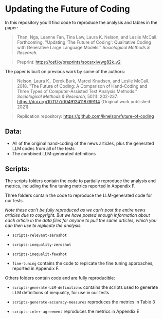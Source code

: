 # Updating the Future of Coding

In this repository you'll find code to reproduce the analysis and tables in the paper:

> Than, Nga, Leanne Fan, Tina Law, Laura K. Nelson, and Leslie McCall. Forthcoming. "Updating 'The Future of Coding': Qualitative Coding with Generative Large Language Models." _Sociological Methods & Research._

> Preprint: https://osf.io/preprints/socarxiv/wg82k_v2

The paper is built on previous work by some of the authors:  
  
> Nelson, Laura K., Derek Burk, Marcel Knudsen, and Leslie McCall. 2018. "The Future of Coding: A Comparison of Hand-Coding and Three Types of Computer-Assisted Text Analysis Methods." _Sociological Methods & Research_, 50(1): 202-237. https://doi.org/10.1177/0049124118769114 (Original work published 2021)  
  
> Replication repository: https://github.com/lknelson/future-of-coding

## Data:
- All of the original hand-coding of the news articles, plus the generated LLM codes from all of the tests
- The combined LLM-generated definitions

## Scripts:

The scripts folders contain the code to partially reproduce the analysis and metrics, including the fine tuning metrics reported in Appendix F.

Three folders contain the code to reproduce the LLM-generated code for our tests.

*Note these can't be fully reproduced as we can't post the entire news articles due to copyright. But we have posted enough information about each article in the data files for anyone to pull the same articles, which you can then use to replicate the analysis.*

* `scripts-relevant-zeroshot`
* `scripts-inequality-zeroshot`
* `scripts-inequalit-fewshot`

* `fine-tuning` contains the code to replicate the fine tuning approaches, reported in Appendix F. 

Others folders contain code and are fully reproducible:

* `scripts-generate-LLM-definitions` contains the scripts used to generate LLM definitions of inequality, for use in our tests

* `scripts-generate-accuracy-measures` reproduces the metrics in Table 3

* `scripts-inter-agreement` reproduces the metrics in Appendix E
